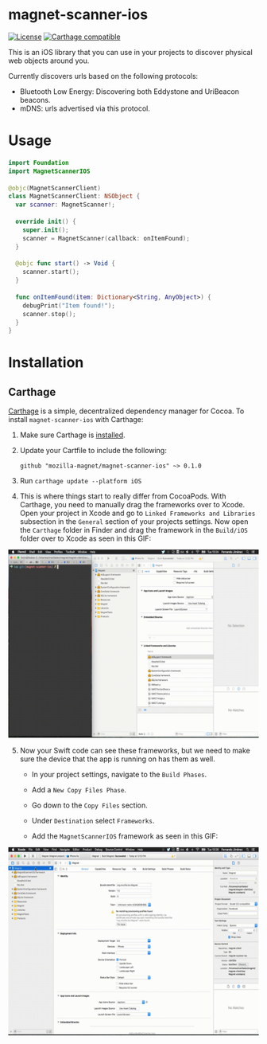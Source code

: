 # magnet-scanner-ios
[![License](https://img.shields.io/badge/license-MPL2-blue.svg)](https://raw.githubusercontent.com/fxbox/foxbox/master/LICENSE)
[![Carthage compatible](https://img.shields.io/badge/Carthage-compatible-4BC51D.svg?style=flat)](https://github.com/Carthage/Carthage)

This is an iOS library that you can use in your projects to discover physical web objects around you.

Currently discovers urls based on the following protocols:

* Bluetooth Low Energy: Discovering both Eddystone and UriBeacon beacons.
* mDNS: urls advertised via this protocol.

# Usage
```swift
import Foundation
import MagnetScannerIOS

@objc(MagnetScannerClient)
class MagnetScannerClient: NSObject {
  var scanner: MagnetScanner!;

  override init() {
    super.init();
    scanner = MagnetScanner(callback: onItemFound);
  }

  @objc func start() -> Void {
    scanner.start();
  }

  func onItemFound(item: Dictionary<String, AnyObject>) {
    debugPrint("Item found!");
    scanner.stop();
  }
}
```
# Installation
## Carthage
[Carthage][] is a simple, decentralized dependency manager for Cocoa. To
install `magnet-scanner-ios` with Carthage:

 1. Make sure Carthage is [installed][Carthage Installation].

 2. Update your Cartfile to include the following:

    ```
    github "mozilla-magnet/magnet-scanner-ios" ~> 0.1.0
    ```

 3. Run `carthage update --platform iOS`

 4. This is where things start to really differ from CocoaPods. With Carthage,
 you need to manually drag the frameworks over to Xcode. Open your project in
 Xcode and go to `Linked Frameworks and Libraries` subsection in the `General`
 section of your projects settings. Now open the `Carthage` folder in Finder and
 drag the framework in the `Build/iOS` folder over to Xcode as seen in this GIF:

 ![screencast-1](doc/img/magnet-scanner-ios-1.gif)

 5. Now your Swift code can see these frameworks, but we need to make sure the
device that the app is running on has them as well.

    * In your project settings, navigate to the `Build Phases`.

    * Add a `New Copy Files Phase`.

    * Go down to the `Copy Files` section.

    * Under `Destination` select `Frameworks`.

    * Add the `MagnetScannerIOS` framework as seen in this GIF:

![screencast-2](doc/img/magnet-scanner-ios-2.gif)

[Carthage]: https://github.com/Carthage/Carthage
[Carthage Installation]: https://github.com/Carthage/Carthage#installing-carthage
